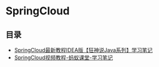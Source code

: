 #  SpringCloud

## 目录

* [SpringCloud最新教程IDEA版【狂神说Java系列】学习笔记](/study/SpringCloud/SpringCloud最新教程IDEA版[狂神说Java系列]-学习笔记)
* [SpringCloud视频教程-蚂蚁课堂-学习笔记](/study/SpringCloud/SpringCloud视频教程-蚂蚁课堂-学习笔记)